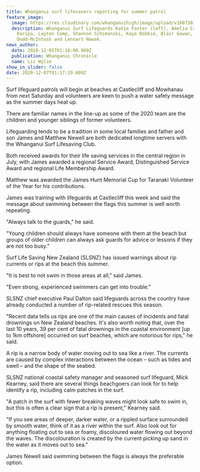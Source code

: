 ```yaml
---
title: Whanganui surf lifesavers reporting for summer patrol
feature_image:
  image: https://res.cloudinary.com/whanganuihigh/image/upload/v1607303861/News/Whanganui_surf_lifesavers._Chron_5.12.20_phhoto_bevan_Conley.jpg
  description: Whanganui Surf Lifeguards Katie Foster (left), Amelia Cronin, Geoff
    Karipa, Layton Comp, Shannon Schimanski, Kaya Dobbie, Blair Gowan, Hamish
    Dodd-McIntosh and Lennart Nowak.
news_author:
  date: 2020-12-05T01:16:00.869Z
  publication: Whanganui Chronicle
  name: Liz Wylie
show_in_slider: false
date: 2020-12-07T01:17:19.609Z
---
```

Surf lifeguard patrols will begin at beaches at Castlecliff and Mowhanau from next Saturday and volunteers are keen to push a water safety message as the summer days heat up.

There are familiar names in the line-up as some of the 2020 team are the children and younger siblings of former volunteers.

Lifeguarding tends to be a tradition in some local families and father and son James and Matthew Newell are both dedicated longtime servers with the Whanganui Surf Lifesaving Club.

Both received awards for their life saving services in the central region in July, with James awarded a regional Service Award, Distinguished Service Award and regional Life Membership Award.

Matthew was awarded the James Hunt Memorial Cup for Taranaki Volunteer of the Year for his contributions.

James was training with lifeguards at Castlecliff this week and said the message about swimming between the flags this summer is well worth repeating.

"Always talk to the guards," he said.

"Young children should always have someone with them at the beach but groups of older children can always ask guards for advice or lessons if they are not too busy."

Surf Life Saving New Zealand (SLSNZ) has issued warnings about rip currents or rips at the beach this summer.

"It is best to not swim in those areas at all," said James.

"Even strong, experienced swimmers can get into trouble."

SLSNZ chief executive Paul Dalton said lifeguards across the country have already conducted a number of rip-related rescues this season.

"Recent data tells us rips are one of the main causes of incidents and fatal drownings on New Zealand beaches. It's also worth noting that, over the last 10 years, 39 per cent of fatal drownings in the coastal environment [up to 1km offshore] occurred on surf beaches, which are notorious for rips," he said.

A rip is a narrow body of water moving out to sea like a river. The currents are caused by complex interactions between the ocean – such as tides and swell – and the shape of the seabed.

SLSNZ national coastal safety manager and seasoned surf lifeguard, Mick Kearney, said there are several things beachgoers can look for to help identify a rip, including calm patches in the surf.

"A patch in the surf with fewer breaking waves might look safe to swim in, but this is often a clear sign that a rip is present," Kearney said.

"If you see areas of deeper, darker water, or a rippled surface surrounded by smooth water, think of it as a river within the surf. Also look out for anything floating out to sea or foamy, discoloured water flowing out beyond the waves. The discolouration is created by the current picking up sand in the water as it moves out to sea."

James Newell said swimming between the flags is always the preferable option.
